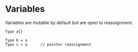 # Variables

Variables are mutable by default but are open to reassignment.

```
Type a{}

Type b = a
Type c < a      // pointer reassignment
```
